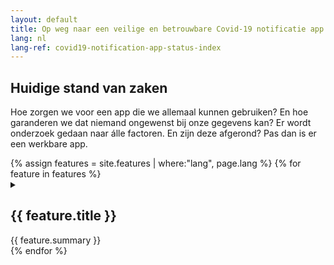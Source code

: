 ```yaml
---
layout: default
title: Op weg naar een veilige en betrouwbare Covid-19 notificatie app
lang: nl
lang-ref: covid19-notification-app-status-index
---
```


<h2>Huidige stand van zaken</h2>

<p>Hoe zorgen we voor een app die we allemaal kunnen gebruiken? En hoe garanderen we dat niemand ongewenst bij onze
    gegevens kan? Er wordt onderzoek gedaan naar álle factoren. En zijn deze afgerond? Pas dan is er een werkbare
    app.</p>

<div class="statements">
{% assign features = site.features | where:"lang", page.lang %}
{% for feature in features %}
<details class="{{ feature.status }}">
    <summary>
        <h2>{{ feature.title }}</h2>
        <span>{{ feature.summary }}</span>
    </summary>
    {{ feature.content }}
</details>
{% endfor %}
</div>
